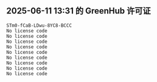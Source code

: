 ## 2025-06-11 13:31 的 GreenHub 许可证
```
STm0-fCaB-LDwu-8YC8-BCCC
No license code
No license code
No license code
No license code
No license code
No license code
No license code
No license code
No license code
```
